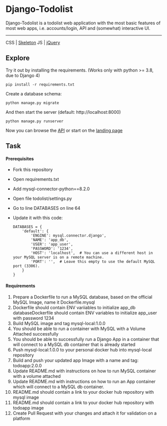# Django-Todolist

Django-Todolist is a todolist web application with the most basic features of most web apps, i.e. accounts/login, API and (somewhat) interactive UI.

---
CSS | [Skeleton](http://getskeleton.com/)
JS  | [jQuery](https://jquery.com/)

## Explore
Try it out by installing the requirements. (Works only with python >= 3.8, due to Django 4)

    pip install -r requirements.txt

Create a database schema:

    python manage.py migrate

And then start the server (default: http://localhost:8000)

    python manage.py runserver


Now you can browse the [API](http://localhost:8000/api/)
or start on the [landing page](http://localhost:8000/)

## Task
#### Prerequisites
- Fork this repository
- Open requirements.txt
- Add mysql-connector-python==8.2.0
- Open file todolist/settings.py
- Go to line DATABASES on line 64
- Update it with this code:

    ```
    DATABASES = {
        'default': {
            'ENGINE': mysql.connector.django',
            'NAME': 'app_db',
            'USER': 'app_user',
            'PASSWORD': '1234',
            'HOST': 'localhost',  # You can use a different host in your MySQL server is on a remote machine.
            'PORT': '',  # Leave this empty to use the default MySQL port (3306).
        }
    }

    ```
#### Requirements
1. Prepare a Dockerfile to run a MySQL database, based on the official MySQL Image, name it Dockerfile.mysql
2. Dockerfile should contain ENV variіables to initialize app_db databaseDockerfile should contain ENV variables to initialize app_user with password 1234
3. Build MySQL image and tag mysql-local:1.0.0
4. You should be able to run a container with MySQL with a Volume Attached successfully
5. You should be able to successfully run a Django App in a container that will connect to a MySQL db container that is already started
6. Push mysql-local:1.0.0 to your personal docker hub into mysql-local repository
7. Build and push your updated app Image with a name and tag: todoapp:2.0.0
8. Update README.md with instructions on how to run MySQL container with a volume attached
9. Update README.md with instructions on how to run an App container which will connect to a MySQL db container.
10. README.md should contain a link to your docker hub repository with mysql image
11. README.md should contain a link to your docker hub repository with todoapp image
12. Create Pull Request with your changes and attach it for validation on a platform








